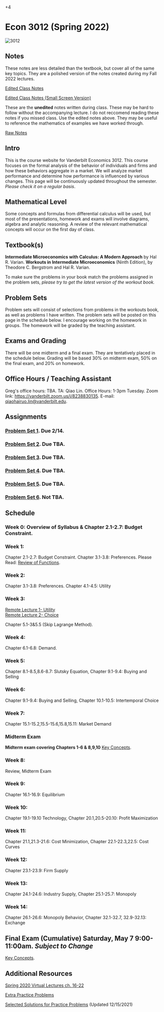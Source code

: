 +4

# Econ 3012 (Spring 2022)

![3012](../files/Images/3012.png)

## Notes

These notes are less detailed than the textbook, but cover all of the same key topics. They are a polished version of the notes created during my Fall 2022 lectures.  

[Edited Class Notes](../files/3010/3012_Notes.pdf)  

[Edited Class Notes (Small Screen Version)](../files/3010/3012_Notes_Small.pdf)  

These are the **unedited** notes written during class. These may be hard to follow without the accompanying lecture. I do not reccomend reading these notes if you missed class. Use the edited notes above. They may be useful to reference the mathematics of examples we have worked through.  

[Raw Notes](../files/3010/3012_Notes_Raw_S2022.pdf) 


## Intro

This is the course website for Vanderbilt Economics 3012. This course focuses on the formal analysis of the behavior of individuals and firms and how these behaviors aggregate in a market. We will analyze market performance and determine how performance is influenced by various changes. This page will be continuously updated throughout the semester. *Please check it on a regular basis*.

## Mathematical Level

Some concepts and formulas from differential calculus will be used, but most of the presentations, homework and exams will involve diagrams, algebra and analytic reasoning. A review of the relevant mathematical concepts will occur on the first day of class.

## Textbook(s)

**Intermediate Microeconomics with Calculus: A Modern Approach** by Hal R. Varian. **Workouts in Intermediate Microeconomics** (Ninth Edition), by Theodore C. Bergstrom and Hal R. Varian.  

To make sure the problems in your book match the problems assigned in the problem sets, *please try to get the latest version of the workout book.* 


## Problem Sets

Problem sets will consist of selections from problems in the workouts book, as well as problems I have written. The problem sets will be posted on this page in the schedule below. I encourage working on the homework in groups. The homework will be graded by the teaching assistant.

## Exams and Grading

There will be one midterm and a final exam. They are tentatively placed in the schedule below. Grading will be based 30% on midterm exam, 50% on the final exam, and 20% on homework.

## Office Hours / Teaching Assistant

Greg's office hours: TBA. TA: Qiao Lin. Office Hours: 1-3pm Tuesday. Zoom link: https://vanderbilt.zoom.us/j/8238830135. E-mail: qiaohairuo.lin@vanderbilt.edu.

## Assignments

### [Problem Set 1](../files/3010/Problem_Set_1.pdf). Due 2/14.
### [Problem Set 2](../files/3010/Problem_Set_2.pdf). Due TBA.
### [Problem Set 3](../files/3010/Problem_Set_3.pdf). Due TBA.
### [Problem Set 4](../files/3010/Problem_Set_4.pdf). Due TBA.
### [Problem Set 5](../files/3010/Problem_Set_5.pdf). Due TBA.
### [Problem Set 6](../files/3010/Problem_Set_6.pdf). Not TBA.

## Schedule

### Week 0: Overview of Syllabus & Chapter 2.1-2.7: Budget Constraint.

### Week 1:

Chapter 2.1-2.7: Budget Constraint. Chapter 3.1-3.8: Preferences.
Please Read: [Review of Functions](../files/3010/MathReviewFunctions.pdf).

### Week 2:

Chapter 3.1-3.8: Preferences. Chapter 4.1-4.5: Utility

### Week 3:

[Remote Lecture 1- Utility](https://vanderbilt.box.com/s/wq0a2vpcyyki66xxhk0bideqgpv1g4bl)  
[Remote Lecture 2- Choice](https://vanderbilt.box.com/s/qm24949hi5hba3wawymvec2jyhu90pzs)  

Chapter 5.1-3&5.5 (Skip Lagrange Method).

### Week 4:

Chapter 6.1-6.8: Demand.

### Week 5:

Chapter 8.1-8.5,8.6-8.7: Slutsky Equation, Chapter 9.1-9.4: Buying and Selling

### Week 6:

Chapter 9.1-9.4: Buying and Selling, Chapter 10.1-10.5: Intertemporal Choice

### Week 7: 

Chapter 15.1-15.2,15.5-15.6,15.8,15.11: Market Demand

### Midterm Exam 

**Midterm exam covering Chapters 1-6 & 8,9,10** [Key Concepts](../files/3010/Key_Concepts_2021_Midterm.pdf).

### Week 8: 

Review, Midterm Exam

### Week 9: 

Chapter 16.1-16.9: Equilibrium

### Week 10:

Chapter 19.1-19.10 Technology, Chapter 20.1,20.5-20.10: Profit Maximization

### Week 11:

Chapter 21.1,21.3-21.6: Cost Minimization, Chapter 22.1-22.3,22.5: Cost Curves

### Week 12:

Chapter 23.1-23.9: Firm Supply

### Week 13:

Chapter 24.1-24.6: Industry Supply, Chapter 25.1-25.7: Monopoly

### Week 14:

Chapter 26.1-26.6: Monopoly Behavior, Chapter 32.1-32.7, 32.9-32.13: Exchange


## Final Exam (Cumulative) Saturday, May 7 9:00-11:00am. *Subject to Change*

[Key Concepts](../files/3010/Key_Concepts_2021_Final.pdf).


## Additional Resources

[Spring 2020 Virtual Lectures ch. 16-22](https://vanderbilt.box.com/v/gleo3012lectures)

[Extra Practice Problems](../files/3010/PracticeProblems.pdf)

[Selected Solutions for Practice Problems](../files/3010/PracticeProblemSolutions.pdf) (Updated 12/15/2021)


